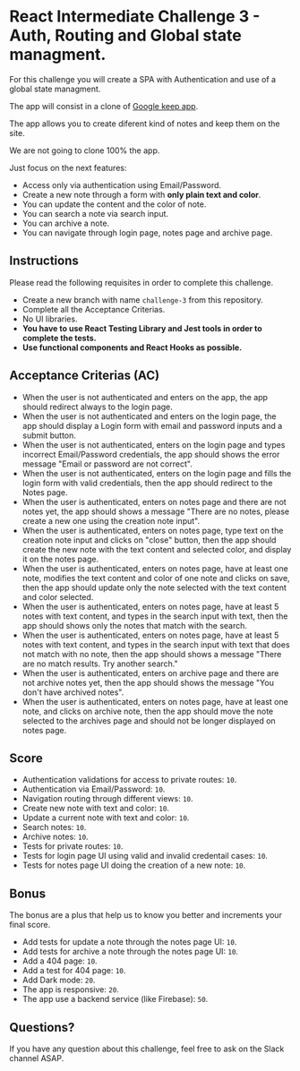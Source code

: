 # React Intermediate Challenge 3 - Auth, Routing and Global state managment.

For this challenge you will create a SPA with Authentication and use of a global state managment.

The app will consist in a clone of [Google keep app](https://keep.google.com/u/0/).

The app allows you to create diferent kind of notes and keep them on the site.

We are not going to clone 100% the app.

Just focus on the next features:

- Access only via authentication using Email/Password.
- Create a new note through a form with **only plain text and color**.
- You can update the content and the color of note.
- You can search a note via search input.
- You can archive a note.
- You can navigate through login page, notes page and archive page.

## Instructions

Please read the following requisites in order to complete this challenge.

- Create a new branch with name `challenge-3` from this repository.
- Complete all the Acceptance Criterias.
- No UI libraries.
- **You have to use React Testing Library and Jest tools in order to complete the tests.**
- **Use functional components and React Hooks as possible.**

## Acceptance Criterias (AC)

- When the user is not authenticated and enters on the app, the app should redirect always to the login page.
- When the user is not authenticated and enters on the login page, the app should display a Login form with email and password inputs and a submit button.
- When the user is not authenticated, enters on the login page and types incorrect Email/Password credentials, the app should shows the error message "Email or password are not correct".
- When the user is not authenticated, enters on the login page and fills the login form with valid credentials, then the app should redirect to the Notes page.
- When the user is authenticated, enters on notes page and there are not notes yet, the app should shows a message "There are no notes, please create a new one using the creation note input".
- When the user is authenticated, enters on notes page, type text on the creation note input and clicks on "close" button, then the app should create the new note with the text content and selected color, and display it on the notes page.
- When the user is authenticated, enters on notes page, have at least one note, modifies the text content and color of one note and clicks on save, then the app should update only the note selected with the text content and color selected.
- When the user is authenticated, enters on notes page, have at least 5 notes with text content, and types in the search input with text, then the app should shows only the notes that match with the search.
- When the user is authenticated, enters on notes page, have at least 5 notes with text content, and types in the search input with text that does not match with no note, then the app should shows a message "There are no match results. Try another search."
- When the user is authenticated, enters on archive page and there are not archive notes yet, then the app should shows the message "You don't have archived notes".
- When the user is authenticated, enters on notes page, have at least one note, and clicks on archive note, then the app should move the note selected to the archives page and should not be longer displayed on notes page.


## Score

- Authentication validations for access to private routes: `10`.
- Authentication via Email/Password: `10`.
- Navigation routing through different views: `10`.
- Create new note with text and color: `10`.
- Update a current note with text and color: `10`.
- Search notes: `10`.
- Archive notes: `10`.
- Tests for private routes: `10`.
- Tests for login page UI using valid and invalid credentail cases: `10`.
- Tests for notes page UI doing the creation of a new note: `10`.

## Bonus

The bonus are a plus that help us to know you better and increments your final score.

- Add tests for update a note through the notes page UI: `10`.
- Add tests for archive a note through the notes page UI: `10`.
- Add a 404 page: `10`.
- Add a test for 404 page: `10`.
- Add Dark mode: `20`.
- The app is responsive: `20`.
- The app use a backend service (like Firebase): `50`.

## Questions?

If you have any question about this challenge, feel free to ask on the Slack channel ASAP.
